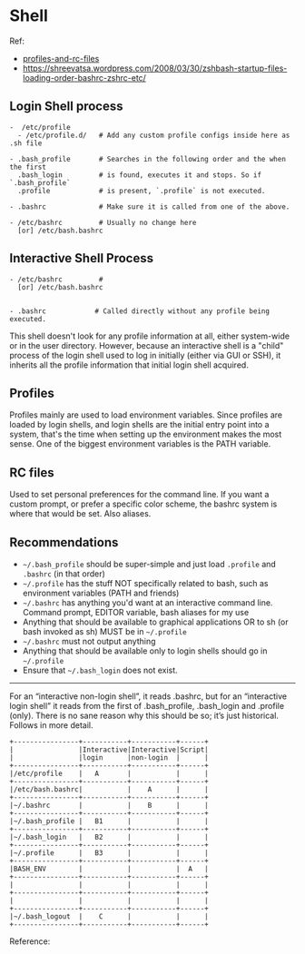 
# Shell

Ref: 
- [profiles-and-rc-files](https://www.linuxjournal.com/content/profiles-and-rc-files)
- https://shreevatsa.wordpress.com/2008/03/30/zshbash-startup-files-loading-order-bashrc-zshrc-etc/
## Login Shell process

```
-  /etc/profile
  - /etc/profile.d/   # Add any custom profile configs inside here as .sh file

- .bash_profile       # Searches in the following order and the when the first
  .bash_login         # is found, executes it and stops. So if `.bash_profile`
  .profile            # is present, `.profile` is not executed.

- .bashrc             # Make sure it is called from one of the above.

- /etc/bashrc         # Usually no change here 
  [or] /etc/bash.bashrc  
```

## Interactive Shell Process

```
- /etc/bashrc         #  
  [or] /etc/bash.bashrc  


- .bashrc            # Called directly without any profile being executed.
```
This shell doesn't look for any profile information at all, either system-wide 
or in the user directory. However, because an interactive shell is a "child" process
of the login shell used to log in initially (either via GUI or SSH), it inherits 
all the profile information that initial login shell acquired.


## Profiles
Profiles mainly are used to load environment variables. Since profiles are loaded by 
login shells, and login shells are the initial entry point into a system, that's the 
time when setting up the environment makes the most sense. One of the biggest 
environment variables is the PATH variable.

## RC files
Used to set personal preferences for the command line. If you want a custom prompt, 
or prefer a specific color scheme, the bashrc system is where that would be set.
Also aliases.

## Recommendations

- `~/.bash_profile` should be super-simple and just load `.profile` and `.bashrc` (in that order)
- `~/.profile` has the stuff NOT specifically related to bash, such as environment variables (PATH and friends)
- `~/.bashrc` has anything you'd want at an interactive command line. Command prompt, EDITOR variable, bash aliases for my use
- Anything that should be available to graphical applications OR to sh (or bash invoked as  sh) MUST be in `~/.profile`
- `~/.bashrc` must not output anything
- Anything that should be available only to login shells should go in `~/.profile`
- Ensure that `~/.bash_login` does not exist.

----  

For an “interactive non-login shell”, it reads .bashrc, but for an “interactive login shell” it reads from the first of .bash_profile, .bash_login and .profile (only). There is no sane reason why this should be so; it’s just historical. Follows in more detail.

```
+----------------+-----------+-----------+------+
|                |Interactive|Interactive|Script|
|                |login      |non-login  |      |
+----------------+-----------+-----------+------+
|/etc/profile    |   A       |           |      |
+----------------+-----------+-----------+------+
|/etc/bash.bashrc|           |    A      |      |
+----------------+-----------+-----------+------+
|~/.bashrc       |           |    B      |      |
+----------------+-----------+-----------+------+
|~/.bash_profile |   B1      |           |      |
+----------------+-----------+-----------+------+
|~/.bash_login   |   B2      |           |      |
+----------------+-----------+-----------+------+
|~/.profile      |   B3      |           |      |
+----------------+-----------+-----------+------+
|BASH_ENV        |           |           |  A   |
+----------------+-----------+-----------+------+
|                |           |           |      |
+----------------+-----------+-----------+------+
|                |           |           |      |
+----------------+-----------+-----------+------+
|~/.bash_logout  |    C      |           |      |
+----------------+-----------+-----------+------+
```
Reference: 

